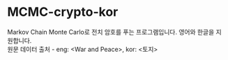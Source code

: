 # MCMC-crypto-kor
Markov Chain Monte Carlo로 전치 암호를 푸는 프로그램입니다.
영어와 한글을 지원합니다. <br>
원문 데이터 출처 - eng: \<War and Peace\>, kor: \<토지\>
